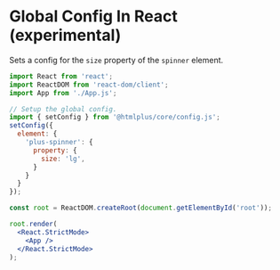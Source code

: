 # Global Config In React (experimental)

Sets a config for the `size` property of the `spinner` element.

```jsx
import React from 'react';
import ReactDOM from 'react-dom/client';
import App from './App.js';

// Setup the global config.
import { setConfig } from '@htmlplus/core/config.js';
setConfig({
  element: {
    'plus-spinner': {
      property: {
        size: 'lg',
      }
    }
  }
});

const root = ReactDOM.createRoot(document.getElementById('root'));

root.render(
  <React.StrictMode>
    <App />
  </React.StrictMode>
);
```
